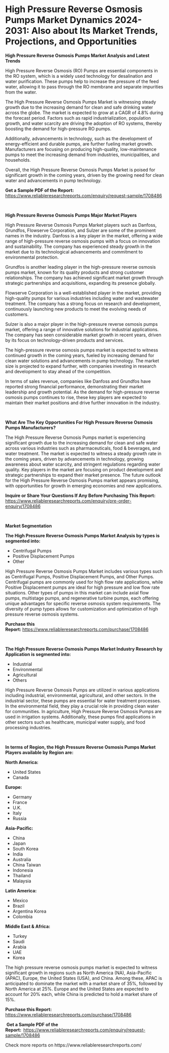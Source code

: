 <p><h1>High Pressure Reverse Osmosis Pumps Market Dynamics 2024-2031: Also about Its Market Trends, Projections, and Opportunities</h1></p><p><strong>High Pressure Reverse Osmosis Pumps Market Analysis and Latest Trends</strong></p>
<p><p>High Pressure Reverse Osmosis (RO) Pumps are essential components in the RO system, which is a widely used technology for desalination and water purification. These pumps help to increase the pressure of the feed water, allowing it to pass through the RO membrane and separate impurities from the water.</p><p>The High Pressure Reverse Osmosis Pumps Market is witnessing steady growth due to the increasing demand for clean and safe drinking water across the globe. The market is expected to grow at a CAGR of 4.8% during the forecast period. Factors such as rapid industrialization, population growth, and water scarcity are driving the adoption of RO systems, thereby boosting the demand for high-pressure RO pumps.</p><p>Additionally, advancements in technology, such as the development of energy-efficient and durable pumps, are further fueling market growth. Manufacturers are focusing on producing high-quality, low-maintenance pumps to meet the increasing demand from industries, municipalities, and households.</p><p>Overall, the High Pressure Reverse Osmosis Pumps Market is poised for significant growth in the coming years, driven by the growing need for clean water and advancements in pump technology.</p></p>
<p><strong>Get a Sample PDF of the Report:&nbsp;</strong> <a href="https://www.reliableresearchreports.com/enquiry/request-sample/1708486">https://www.reliableresearchreports.com/enquiry/request-sample/1708486</a></p>
<p>&nbsp;</p>
<p><strong>High Pressure Reverse Osmosis Pumps Major Market Players</strong></p>
<p><p>High Pressure Reverse Osmosis Pumps Market players such as Danfoss, Grundfos, Flowserve Corporation, and Sulzer are some of the prominent names in the industry. Danfoss is a key player in the market, offering a wide range of high-pressure reverse osmosis pumps with a focus on innovation and sustainability. The company has experienced steady growth in the market due to its technological advancements and commitment to environmental protection.</p><p>Grundfos is another leading player in the high-pressure reverse osmosis pumps market, known for its quality products and strong customer relationships. The company has achieved significant market growth through strategic partnerships and acquisitions, expanding its presence globally.</p><p>Flowserve Corporation is a well-established player in the market, providing high-quality pumps for various industries including water and wastewater treatment. The company has a strong focus on research and development, continuously launching new products to meet the evolving needs of customers.</p><p>Sulzer is also a major player in the high-pressure reverse osmosis pumps market, offering a range of innovative solutions for industrial applications. The company has seen considerable market growth in recent years, driven by its focus on technology-driven products and services.</p><p>The high-pressure reverse osmosis pumps market is expected to witness continued growth in the coming years, fueled by increasing demand for clean water solutions and advancements in pump technology. The market size is projected to expand further, with companies investing in research and development to stay ahead of the competition.</p><p>In terms of sales revenue, companies like Danfoss and Grundfos have reported strong financial performance, demonstrating their market leadership and growth potential. As the demand for high-pressure reverse osmosis pumps continues to rise, these key players are expected to maintain their market positions and drive further innovation in the industry.</p></p>
<p>&nbsp;</p>
<p><strong>What Are The Key Opportunities For High Pressure Reverse Osmosis Pumps Manufacturers?</strong></p>
<p><p>The High Pressure Reverse Osmosis Pumps market is experiencing significant growth due to the increasing demand for clean and safe water across various industries such as pharmaceuticals, food & beverages, and water treatment. The market is expected to witness a steady growth rate in the coming years, driven by advancements in technology, growing awareness about water scarcity, and stringent regulations regarding water quality. Key players in the market are focusing on product development and strategic partnerships to expand their market presence. The future outlook for the High Pressure Reverse Osmosis Pumps market appears promising, with opportunities for growth in emerging economies and new applications.</p></p>
<p><strong>Inquire or Share Your Questions If Any Before Purchasing This Report:</strong> <a href="https://www.reliableresearchreports.com/enquiry/pre-order-enquiry/1708486">https://www.reliableresearchreports.com/enquiry/pre-order-enquiry/1708486</a></p>
<p>&nbsp;</p>
<p><strong>Market Segmentation</strong></p>
<p><strong>The High Pressure Reverse Osmosis Pumps Market Analysis by types is segmented into:</strong></p>
<p><ul><li>Centrifugal Pumps</li><li>Positive Displacement Pumps</li><li>Other</li></ul></p>
<p><p>High Pressure Reverse Osmosis Pumps Market includes various types such as Centrifugal Pumps, Positive Displacement Pumps, and Other Pumps. Centrifugal pumps are commonly used for high flow rate applications, while Positive Displacement pumps are ideal for high pressure and low flow rate situations. Other types of pumps in this market can include axial flow pumps, multistage pumps, and regenerative turbine pumps, each offering unique advantages for specific reverse osmosis system requirements. The diversity of pump types allows for customization and optimization of high pressure reverse osmosis systems.</p></p>
<p><strong>Purchase this Report:&nbsp;</strong><a href="https://www.reliableresearchreports.com/purchase/1708486">https://www.reliableresearchreports.com/purchase/1708486</a></p>
<p>&nbsp;</p>
<p><strong>The High Pressure Reverse Osmosis Pumps Market Industry Research by Application is segmented into:</strong></p>
<p><ul><li>Industrial</li><li>Environmental</li><li>Agricultural</li><li>Others</li></ul></p>
<p><p>High Pressure Reverse Osmosis Pumps are utilized in various applications including industrial, environmental, agricultural, and other sectors. In the industrial sector, these pumps are essential for water treatment processes. In the environmental field, they play a crucial role in providing clean water for communities. In agriculture, High Pressure Reverse Osmosis Pumps are used in irrigation systems. Additionally, these pumps find applications in other sectors such as healthcare, municipal water supply, and food processing industries.</p></p>
<p>&nbsp;</p>
<p><strong>In terms of Region, the High Pressure Reverse Osmosis Pumps Market Players available by Region are:</strong></p>
<p>
    <p> <strong> North America: </strong>
        <ul>
            <li>United States</li>
            <li>Canada</li>
        </ul>
        </p> 
    <p> <strong> Europe: </strong>
        <ul>
            <li>Germany</li>
            <li>France</li>
            <li>U.K.</li>
            <li>Italy</li>
            <li>Russia</li>
        </ul>
        </p> 
    <p> <strong> Asia-Pacific: </strong>
        <ul>
            <li>China</li>
            <li>Japan</li>
            <li>South Korea</li>
            <li>India</li>
            <li>Australia</li>
            <li>China Taiwan</li>
            <li>Indonesia</li>
            <li>Thailand</li>
            <li>Malaysia</li>
        </ul>
        </p> 
    <p> <strong> Latin America: </strong>
        <ul>
            <li>Mexico</li>
            <li>Brazil</li>
            <li>Argentina Korea</li>
            <li>Colombia</li>
        </ul>
        </p> 
    <p> <strong> Middle East & Africa: </strong>
        <ul>
            <li>Turkey</li>
            <li>Saudi</li>
            <li>Arabia</li>
            <li>UAE</li>
            <li>Korea</li>
        </ul>
    </p>
    </p>
<p><p>The high pressure reverse osmosis pumps market is expected to witness significant growth in regions such as North America (NA), Asia-Pacific (APAC), Europe, the United States (USA), and China. Among these, APAC is anticipated to dominate the market with a market share of 35%, followed by North America at 25%. Europe and the United States are expected to account for 20% each, while China is predicted to hold a market share of 15%.</p></p>
<p><strong>Purchase this Report: </strong><a href="https://www.reliableresearchreports.com/purchase/1708486">https://www.reliableresearchreports.com/purchase/1708486</a></p>
<p>&nbsp;<strong>Get a Sample PDF of the Report:&nbsp;&nbsp;</strong><a href="https://www.reliableresearchreports.com/enquiry/request-sample/1708486">https://www.reliableresearchreports.com/enquiry/request-sample/1708486</a></p>
<p><strong></strong></p>
<p>Check more reports on https://www.reliableresearchreports.com/</p>